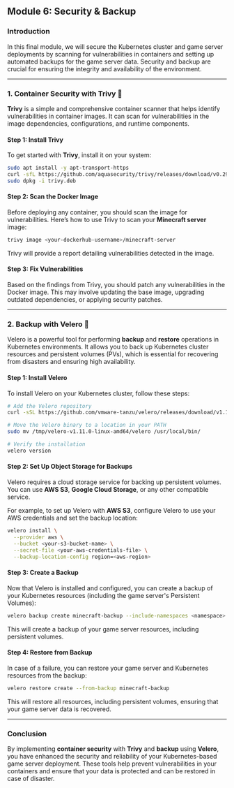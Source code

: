 ## Module 6: Security & Backup

### Introduction

In this final module, we will secure the Kubernetes cluster and game server deployments by scanning for vulnerabilities in containers and setting up automated backups for the game server data. Security and backup are crucial for ensuring the integrity and availability of the environment.

---

### 1. Container Security with Trivy 🔐

**Trivy** is a simple and comprehensive container scanner that helps identify vulnerabilities in container images. It can scan for vulnerabilities in the image dependencies, configurations, and runtime components.

#### Step 1: Install Trivy

To get started with **Trivy**, install it on your system:

```bash
sudo apt install -y apt-transport-https
curl -sfL https://github.com/aquasecurity/trivy/releases/download/v0.29.1/trivy_0.29.1_Linux-64bit.deb -o trivy.deb
sudo dpkg -i trivy.deb
```

#### Step 2: Scan the Docker Image

Before deploying any container, you should scan the image for vulnerabilities. Here’s how to use Trivy to scan your **Minecraft server** image:

```bash
trivy image <your-dockerhub-username>/minecraft-server
```

Trivy will provide a report detailing vulnerabilities detected in the image.

#### Step 3: Fix Vulnerabilities

Based on the findings from Trivy, you should patch any vulnerabilities in the Docker image. This may involve updating the base image, upgrading outdated dependencies, or applying security patches.

---

### 2. Backup with Velero 💾

Velero is a powerful tool for performing **backup** and **restore** operations in Kubernetes environments. It allows you to back up Kubernetes cluster resources and persistent volumes (PVs), which is essential for recovering from disasters and ensuring high availability.

#### Step 1: Install Velero

To install Velero on your Kubernetes cluster, follow these steps:

```bash
# Add the Velero repository
curl -sSL https://github.com/vmware-tanzu/velero/releases/download/v1.11.0/velero-v1.11.0-linux-amd64.tar.gz | tar -xz -C /tmp

# Move the Velero binary to a location in your PATH
sudo mv /tmp/velero-v1.11.0-linux-amd64/velero /usr/local/bin/

# Verify the installation
velero version
```

#### Step 2: Set Up Object Storage for Backups

Velero requires a cloud storage service for backing up persistent volumes. You can use **AWS S3**, **Google Cloud Storage**, or any other compatible service.

For example, to set up Velero with **AWS S3**, configure Velero to use your AWS credentials and set the backup location:

```bash
velero install \
  --provider aws \
  --bucket <your-s3-bucket-name> \
  --secret-file <your-aws-credentials-file> \
  --backup-location-config region=<aws-region>
```

#### Step 3: Create a Backup

Now that Velero is installed and configured, you can create a backup of your Kubernetes resources (including the game server's Persistent Volumes):

```bash
velero backup create minecraft-backup --include-namespaces <namespace> --wait
```

This will create a backup of your game server resources, including persistent volumes.

#### Step 4: Restore from Backup

In case of a failure, you can restore your game server and Kubernetes resources from the backup:

```bash
velero restore create --from-backup minecraft-backup
```

This will restore all resources, including persistent volumes, ensuring that your game server data is recovered.

---

### Conclusion

By implementing **container security** with **Trivy** and **backup** using **Velero**, you have enhanced the security and reliability of your Kubernetes-based game server deployment. These tools help prevent vulnerabilities in your containers and ensure that your data is protected and can be restored in case of disaster.

